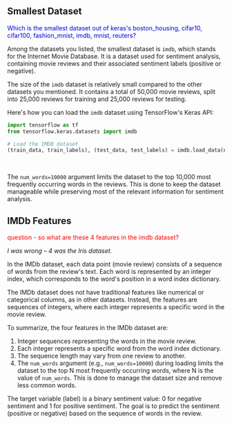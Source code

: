 ## Smallest Dataset

<span style="color:#0000dd;">Which is the smallest dataset out of keras's boston\_housing, cifar10, cifar100, fashion\_mnist, imdb, mnist, reuters?</span>

Among the datasets you listed, the smallest dataset is `imdb`, which stands for the Internet Movie Database. It is a dataset used for sentiment analysis, containing movie reviews and their associated sentiment labels (positive or negative).

The size of the `imdb` dataset is relatively small compared to the other datasets you mentioned. It contains a total of 50,000 movie reviews, split into 25,000 reviews for training and 25,000 reviews for testing.

Here's how you can load the `imdb` dataset using TensorFlow's Keras API:

```python
import tensorflow as tf
from tensorflow.keras.datasets import imdb

# Load the IMDB dataset
(train_data, train_labels), (test_data, test_labels) = imdb.load_data(num_words=10000)
```

<br>

The `num_words=10000` argument limits the dataset to the top 10,000 most frequently occurring words in the reviews. This is done to keep the dataset manageable while preserving most of the relevant information for sentiment analysis.

## IMDb Features

<span style="color:red;">question - so what are these 4 features in the imdb dataset?</span>

*I was wrong &ndash; 4 was the Iris dataset.*

In the IMDb dataset, each data point (movie review) consists of a sequence of words from the review's text. Each word is represented by an integer index, which corresponds to the word's position in a word index dictionary.

The IMDb dataset does not have traditional features like numerical or categorical columns, as in other datasets. Instead, the features are sequences of integers, where each integer represents a specific word in the movie review.

To summarize, the four features in the IMDb dataset are:

1. Integer sequences representing the words in the movie review.
2. Each integer represents a specific word from the word index dictionary.
3. The sequence length may vary from one review to another.
4. The `num_words` argument (e.g., `num_words=10000`) during loading limits the dataset to the top N most frequently occurring words, where N is the value of `num_words`. This is done to manage the dataset size and remove less common words.

The target variable (label) is a binary sentiment value: 0 for negative sentiment and 1 for positive sentiment. The goal is to predict the sentiment (positive or negative) based on the sequence of words in the review.

<br>
